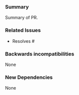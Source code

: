 ### Summary

Summary of PR.

### Related Issues

- Resolves #

### Backwards incompatibilities

None

### New Dependencies

None